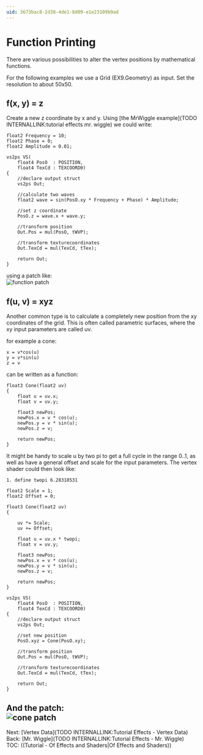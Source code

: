 ```yaml
---
uid: 3673bac8-2d38-4de1-8d09-e1e23109b9ad
---
```


# Function Printing

There are various possibilities to alter the vertex positions by mathematical functions.  

For the following examples we use a <span class="node">Grid (EX9.Geometry)</span> as input. Set the resolution to about 50x50.  

##  f(x, y) = z

Create a new z coordinate by x and y. Using [the MrWiggle example](TODO INTERNALLINK:tutorial effects mr. wiggle) we could write:   

```hlsl  
float2 Frequency = 10;  
float2 Phase = 0;  
float2 Amplitude = 0.01;  

vs2ps VS(  
    float4 PosO  : POSITION,
    float4 TexCd : TEXCOORD0)
{  
    //declare output struct
    vs2ps Out;
    
    //calculate two waves
    float2 wave = sin(PosO.xy * Frequency + Phase) * Amplitude;
    
    //set z coordinate
    PosO.z = wave.x + wave.y;

    //transform position
    Out.Pos = mul(PosO, tWVP);
    
    //transform texturecoordinates
    Out.TexCd = mul(TexCd, tTex);

    return Out;
}  

```  

using a patch like:  
![function patch](~/img/FunctionPrint_2010.11.26-19.26.50.png "function patch")  

## f(u, v) = xyz

Another common type is to calculate a completely new position from the xy coordinates of the grid. This is often called parametric surfaces, where the xy input parameters are called uv.  

for example a cone:  

```  
x = v*cos(u)  
y = v*sin(u)  
z = v  

```  

can be written as a function:  

```hlsl  
float3 Cone(float2 uv)  
{  
	float u = uv.x;
	float v = uv.y;
    
	float3 newPos;
	newPos.x = v * cos(u);
	newPos.y = v * sin(u);
	newPos.z = v;
	
	return newPos;
}  

```  
It might be handy to scale u by two pi to get a full cycle in the range 0..1, as well as have a general offset and scale for the input parameters. The vertex shader could then look like:  

```hlsl  
1. define twopi 6.28318531

float2 Scale = 1;  
float2 Offset = 0;  

float3 Cone(float2 uv)  
{  

 	uv *= Scale;
 	uv += Offset;
 
	float u = uv.x * twopi;
	float v = uv.y;
    
	float3 newPos;
	newPos.x = v * cos(u);
	newPos.y = v * sin(u);
	newPos.z = v;
	
	return newPos;
}  

vs2ps VS(  
    float4 PosO  : POSITION,
    float4 TexCd : TEXCOORD0)
{  
    //declare output struct
    vs2ps Out;
    
    //set new position
    PosO.xyz = Cone(PosO.xy);

    //transform position
    Out.Pos = mul(PosO, tWVP);
    
    //transform texturecoordinates
    Out.TexCd = mul(TexCd, tTex);

    return Out;
}  

```  

And the patch:  
![cone patch](~/img/FunctionPrint_2010.11.26-20.51.15.png "cone patch")   
---  
Next: [Vertex Data](TODO INTERNALLINK:Tutorial Effects - Vertex Data)  
Back: [Mr. Wiggle](TODO INTERNALLINK:Tutorial Effects - Mr. Wiggle)  
TOC: ((Tutorial - Of Effects and Shaders|Of Effects and Shaders))